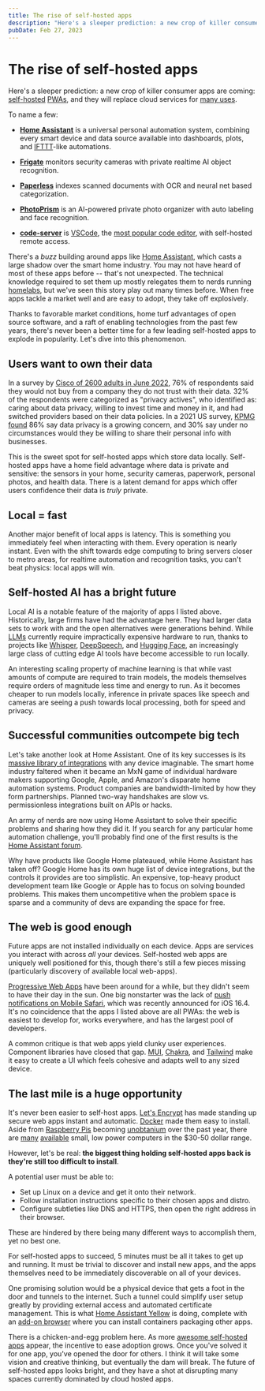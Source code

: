 ```yaml
---
title: The rise of self-hosted apps
description: "Here's a sleeper prediction: a new crop of killer consumer apps are coming: self-hosted PWAs, and they will replace cloud services for many uses."
pubDate: Feb 27, 2023
---
```


# The rise of self-hosted apps

Here's a sleeper prediction: a new crop of killer consumer apps are coming: [self-hosted](https://www.reddit.com/r/selfhosted) [PWAs](https://web.dev/progressive-web-apps), and they will replace cloud services for [many uses](https://github.com/Haxxnet/Compose-Examples).

To name a few:

- **[Home Assistant](https://www.home-assistant.io)** is a universal personal automation system, combining every smart device and data source available into dashboards, plots, and [IFTTT](https://ifttt.com)-like automations.

- **[Frigate](https://frigate.video)** monitors security cameras with private realtime AI object recognition.

- **[Paperless](https://docs.paperless-ngx.com)** indexes scanned documents with OCR and neural net based categorization.

- **[PhotoPrism](https://www.photoprism.app)** is an AI-powered private photo organizer with auto labeling and face recognition.

- **[code-server](https://github.com/coder/code-server)** is [VSCode](https://code.visualstudio.com), the [most popular code editor](https://survey.stackoverflow.co/2022/#section-most-popular-technologies-integrated-development-environment), with self-hosted remote access.

There's a _buzz_ building around apps like [Home Assistant](https://www.home-assistant.io), which casts a large shadow over the smart home industry. You may not have heard of most of these apps before -- that's not unexpected. The technical knowledge required to set them up mostly relegates them to nerds running [homelabs](https://www.reddit.com/r/homelab), but we've seen this story play out many times before. When free apps tackle a market well and are easy to adopt, they take off explosively.

Thanks to favorable market conditions, home turf advantages of open source software, and a raft of enabling technologies from the past few years, there's never been a better time for a few leading self-hosted apps to explode in popularity. Let's dive into this phenomenon.

## Users want to own their data

In a survey by [Cisco of 2600 adults in June 2022](https://www.cisco.com/c/dam/en_us/about/doing_business/trust-center/docs/cisco-consumer-privacy-survey-2022.pdf), 76% of respondents said they would not buy from a company they do not trust with their data. 32% of the respondents were categorized as "privacy actives", who identified as: caring about data privacy, willing to invest time and money in it, and had switched providers based on their data policies. In a 2021 US survey, [KPMG found](https://advisory.kpmg.us/articles/2021/bridging-the-trust-chasm.html) 86% say data privacy is a growing concern, and 30% say under no circumstances would they be willing to share their personal info with businesses.

This is the sweet spot for self-hosted apps which store data locally. Self-hosted apps have a home field advantage where data is private and sensitive: the sensors in your home, security cameras, paperwork, personal photos, and health data. There is a latent demand for apps which offer users confidence their data is _truly_ private.

## Local = fast

Another major benefit of local apps is latency. This is something you immediately feel when interacting with them. Every operation is nearly instant. Even with the shift towards edge computing to bring servers closer to metro areas, for realtime automation and recognition tasks, you can't beat physics: local apps will win.

## Self-hosted AI has a bright future

Local AI is a notable feature of the majority of apps I listed above. Historically, large firms have had the advantage here. They had larger data sets to work with and the open alternatives were generations behind. While [LLMs](https://blogs.nvidia.com/blog/2023/01/26/what-are-large-language-models-used-for) currently require impractically expensive hardware to run, thanks to projects like [Whisper](https://github.com/openai/whisper), [DeepSpeech](https://github.com/mozilla/DeepSpeech), and [Hugging Face](https://huggingface.co), an increasingly large class of cutting edge AI tools have become accessible to run locally.

An interesting scaling property of machine learning is that while vast amounts of compute are required to train models, the models themselves require orders of magnitude less time and energy to run. As it becomes cheaper to run models locally, inference in private spaces like speech and cameras are seeing a push towards local processing, both for speed and privacy.

## Successful communities outcompete big tech

Let's take another look at Home Assistant. One of its key successes is its [massive library of integrations](https://www.home-assistant.io/integrations) with any device imaginable. The smart home industry faltered when it became an MxN game of individual hardware makers supporting Google, Apple, and Amazon's disparate home automation systems. Product companies are bandwidth-limited by how they form partnerships. Planned two-way handshakes are slow vs. permissionless integrations built on APIs or hacks.

An army of nerds are now using Home Assistant to solve their specific problems and sharing how they did it. If you search for any particular home automation challenge, you'll probably find one of the first results is the [Home Assistant forum](https://community.home-assistant.io).

Why have products like Google Home plateaued, while Home Assistant has taken off? Google Home has its own huge list of device integrations, but the controls it provides are too simplistic. An expensive, top-heavy product development team like Google or Apple has to focus on solving bounded problems. This makes them uncompetitive when the problem space is sparse and a community of devs are expanding the space for free.

## The web is good enough

Future apps are not installed individually on each device. Apps are services you interact with across _all_ your devices. Self-hosted web apps are uniquely well positioned for this, though there's still a few pieces missing (particularly discovery of available local web-apps).

[Progressive Web Apps](https://web.dev/progressive-web-apps) have been around for a while, but they didn't seem to have their day in the sun. One big nonstarter was the lack of [push notifications on Mobile Safari](https://webkit.org/blog/13877/web-push-for-web-apps-on-ios-and-ipados), which was recently announced for iOS 16.4. It's no coincidence that the apps I listed above are all PWAs: the web is easiest to develop for, works everywhere, and has the largest pool of developers.

A common critique is that web apps yield clunky user experiences. Component libraries have closed that gap. [MUI](https://mui.com), [Chakra](https://chakra-ui.com), and [Tailwind](https://tailwindcss.com) make it easy to create a UI which feels cohesive and adapts well to any sized device.

## The last mile is a huge opportunity

It's never been easier to self-host apps. [Let's Encrypt](https://letsencrypt.org) has made standing up secure web apps instant and automatic. [Docker](https://www.docker.com) made them easy to install. Aside from [Raspberry Pis](https://www.raspberrypi.org) becoming [unobtanium](https://rpilocator.com) over the past year, there are [many](https://pine64.com) [available](https://rockpi.org) small, low power computers in the $30-50 dollar range.

However, let's be real: **the biggest thing holding self-hosted apps back is they're still too difficult to install**.

A potential user must be able to:

- Set up Linux on a device and get it onto their network.
- Follow installation instructions specific to their chosen apps and distro.
- Configure subtleties like DNS and HTTPS, then open the right address in their browser.

These are hindered by there being many different ways to accomplish them, yet no best one.

For self-hosted apps to succeed, 5 minutes must be all it takes to get up and running. It must be trivial to discover and install new apps, and the apps themselves need to be immediately discoverable on all of your devices.

One promising solution would be a physical device that gets a foot in the door and tunnels to the internet. Such a tunnel could simplify user setup greatly by providing external access and automated certificate management. This is what [Home Assistant Yellow](https://www.home-assistant.io/yellow) is doing, complete with an [add-on browser](https://www.home-assistant.io/addons) where you can install containers packaging other apps.

There is a chicken-and-egg problem here. As more [awesome self-hosted apps](https://github.com/Haxxnet/Compose-Examples) appear, the incentive to ease adoption grows. Once you've solved it for one app, you've opened the door for others. I think it will take some vision and creative thinking, but eventually the dam will break. The future of self-hosted apps looks bright, and they have a shot at disrupting many spaces currently dominated by cloud hosted apps.

